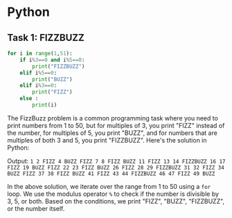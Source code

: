 # Python
## Task 1: FIZZBUZZ
```py
for i in range(1,51):
    if i%3==0 and i%5==0:
        print("FIZZBUZZ")
    elif i%5==0:
        print("BUZZ")
    elif i%3==0:
        print("FIZZ")
    else :
        print(i)    
  ```    
 

The FizzBuzz problem is a common programming task where you need to print numbers from 1 to 50, but for multiples of 3, you print "FIZZ" instead of the number, for multiples of 5, you print "BUZZ", and for numbers that are multiples of both 3 and 5, you print "FIZZBUZZ". Here's the solution in Python:


Output:
`
1
2
FIZZ
4
BUZZ
FIZZ
7
8
FIZZ
BUZZ
11
FIZZ
13
14
FIZZBUZZ
16
17
FIZZ
19
BUZZ
FIZZ
22
23
FIZZ
BUZZ
26
FIZZ
28
29
FIZZBUZZ
31
32
FIZZ
34
BUZZ
FIZZ
37
38
FIZZ
BUZZ
41
FIZZ
43
44
FIZZBUZZ
46
47
FIZZ
49
BUZZ
`

In the above solution, we iterate over the range from 1 to 50 using a `for` loop. We use the modulus operator `%` to check if the number is divisible by 3, 5, or both. Based on the conditions, we print "FIZZ", "BUZZ", "FIZZBUZZ", or the number itself.
